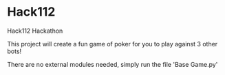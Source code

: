 # Hack112
Hack112 Hackathon

This project will create a fun game of poker for you to play against 3 other bots!

There are no external modules needed, simply run the file 'Base Game.py'